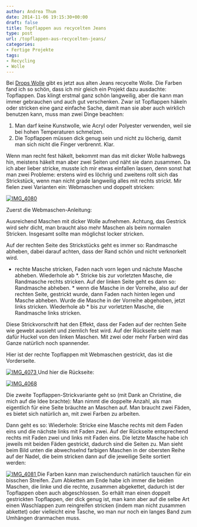 ```yaml
---
author: Andrea Thum
date: 2014-11-06 19:15:30+00:00
draft: false
title: Topflappen aus recycelten Jeans
type: post
url: /topflappen-aus-recycelten-jeans/
categories:
- Fertige Projekte
tags:
- Recycling
- Wolle
---
```


Bei [Drops Wolle](https://www.garnstudio.com/lang/de/visgarn.php?garn=Paris) gibt es jetzt aus alten Jeans recycelte Wolle. Die Farben fand ich so schön, dass ich mir gleich ein Projekt dazu ausdachte: Topflappen. <!-- more -->
Das klingt erstmal ganz schön langweilig, aber die kann man immer gebrauchen und auch gut verschenken. Zwar ist Topflappen häkeln oder stricken eine ganz einfache Sache, damit man sie aber auch wirklich benutzen kann, muss man zwei Dinge beachten:

1. Man darf keine Kunstwolle, wie Acryl oder Polyester verwenden, weil sie bei hohen Temperaturen schmelzen.
2. Die Topflappen müssen dick genug sein und nicht zu löcherig, damit man sich nicht die Finger verbrennt. Klar.

Wenn man recht fest häkelt, bekommt man das mit dicker Wolle halbwegs hin, meistens häkelt man aber zwei Seiten und näht sie dann zusammen. Da ich aber lieber stricke, musste ich mir etwas einfallen lassen, denn sonst hat man zwei Probleme: erstens wird es löchrig und zweitens rollt sich das Strickstück, wenn man nicht grade langweilig alles mit rechts strickt. Mir fielen zwei Varianten ein: Webmaschen und doppelt stricken:

[![IMG_4080](/wp-content/uploads/2014/10/IMG_4080-1024x680.jpg)
](/wp-content/uploads/2014/10/IMG_4080.jpg)

Zuerst die Webmaschen-Anleitung:

Ausreichend Maschen mit dicker Wolle aufnehmen. Achtung, das Gestrick wird sehr dicht, man braucht also mehr Maschen als beim normalen Stricken. Insgesamt sollte man möglichst locker stricken.

Auf der rechten Seite des Strickstücks geht es immer so:
Randmasche abheben, dabei darauf achten, dass der Rand schön und nicht verknorkelt wird.
* rechte Masche stricken, Faden nach vorn legen und nächste Masche abheben. Wiederhole ab *. Stricke bis zur vorletzten Masche, die Randmasche rechts stricken.
Auf der linken Seite geht es dann so:
Randmasche abheben. * wenn die Masche in der Vorreihe, also auf der rechten Seite, gestrickt wurde, dann Faden nach hinten legen und Masche abheben. Wurde die Masche in der Vorreihe abgehoben, jetzt links stricken. Wiederhole ab * bis zur vorletzten Masche, die Randmasche links stricken.

Diese Strickvorschrift hat den Effekt, dass der Faden auf der rechten Seite wie gewebt aussieht und ziemlich fest wird. Auf der Rückseite sieht man dafür Huckel von den linken Maschen. Mit zwei oder mehr Farben wird das Ganze natürlich noch spannender.

Hier ist der rechte Topflappen mit Webmaschen gestrickt, das ist die Vorderseite.

[![IMG_4073](/wp-content/uploads/2014/10/IMG_4073-1024x682.jpg)
](/wp-content/uploads/2014/10/IMG_4073.jpg)Und hier die Rückseite:

[![IMG_4068](/wp-content/uploads/2014/10/IMG_4068-1024x1024.jpg)
](/wp-content/uploads/2014/10/IMG_4068.jpg)

Die zweite Topflappen-Strickvariante geht so (mit Dank an Christine, die mich auf die Idee brachte): Man nimmt die doppelte Anzahl, als man eigentlich für eine Seite bräuchte an Maschen auf. Man braucht zwei Fäden, es bietet sich natürlich an, mit zwei Farben zu arbeiten.

Dann geht es so: Wiederhole: Stricke eine Masche rechts mit dem Faden eins und die nächste links mit Faden zwei. Auf der Rückseite entsprechend rechts mit Faden zwei und links mit Faden eins. Die letzte Masche habe ich jeweils mit beiden Fäden gestrickt, dadurch sind die Seiten zu.
Man sieht beim Bild unten die abwechselnd farbigen Maschen in der obersten Reihe auf der Nadel, die beim stricken dann auf die jeweilige Seite sortiert werden:

[![IMG_4081](/wp-content/uploads/2014/10/IMG_4081-1024x680.jpg)
](/wp-content/uploads/2014/10/IMG_4081.jpg)
Die Farben kann man zwischendurch natürlich tauschen für ein bisschen Streifen.
Zum Abketten am Ende habe ich immer die beiden Maschen, die linke und die rechte, zusammen abgekettet, dadurch ist der Topflappen oben auch abgeschlossen.
So erhält man einen doppelt gestrickten Topflappen, der dick genug ist, man kann aber auf die selbe Art einen Waschlappen zum reingreifen stricken (indem man nicht zusammen abkettet) oder vielleicht eine Tasche, wo man nur noch ein langes Band zum Umhängen dranmachen muss.
